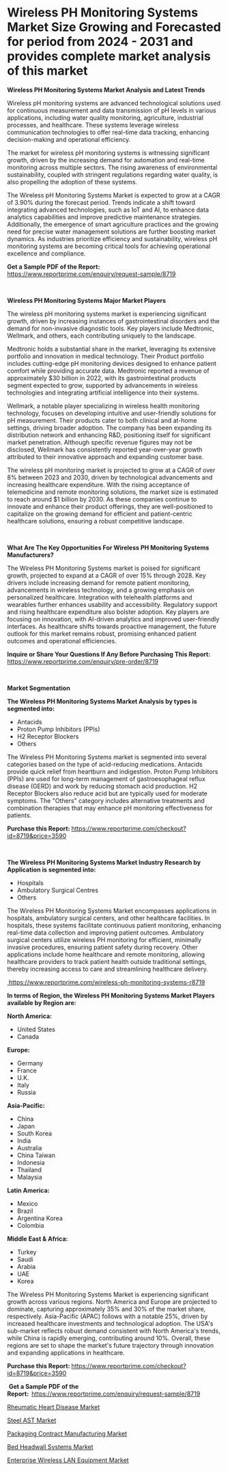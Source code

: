 <p><h1>Wireless PH Monitoring Systems Market Size Growing and Forecasted for period from 2024 - 2031 and provides complete market analysis of this market</h1></p><p><strong>Wireless PH Monitoring Systems Market Analysis and Latest Trends</strong></p>
<p><p>Wireless pH monitoring systems are advanced technological solutions used for continuous measurement and data transmission of pH levels in various applications, including water quality monitoring, agriculture, industrial processes, and healthcare. These systems leverage wireless communication technologies to offer real-time data tracking, enhancing decision-making and operational efficiency.</p><p>The market for wireless pH monitoring systems is witnessing significant growth, driven by the increasing demand for automation and real-time monitoring across multiple sectors. The rising awareness of environmental sustainability, coupled with stringent regulations regarding water quality, is also propelling the adoption of these systems. </p><p>The Wireless pH Monitoring Systems Market is expected to grow at a CAGR of 3.90% during the forecast period. Trends indicate a shift toward integrating advanced technologies, such as IoT and AI, to enhance data analytics capabilities and improve predictive maintenance strategies. Additionally, the emergence of smart agriculture practices and the growing need for precise water management solutions are further boosting market dynamics. As industries prioritize efficiency and sustainability, wireless pH monitoring systems are becoming critical tools for achieving operational excellence and compliance.</p></p>
<p><strong>Get a Sample PDF of the Report:&nbsp;</strong> <a href="https://www.reportprime.com/enquiry/request-sample/8719">https://www.reportprime.com/enquiry/request-sample/8719</a></p>
<p>&nbsp;</p>
<p><strong>Wireless PH Monitoring Systems Major Market Players</strong></p>
<p><p>The wireless pH monitoring systems market is experiencing significant growth, driven by increasing instances of gastrointestinal disorders and the demand for non-invasive diagnostic tools. Key players include Medtronic, Wellmark, and others, each contributing uniquely to the landscape.</p><p>Medtronic holds a substantial share in the market, leveraging its extensive portfolio and innovation in medical technology. Their Product portfolio includes cutting-edge pH monitoring devices designed to enhance patient comfort while providing accurate data. Medtronic reported a revenue of approximately $30 billion in 2022, with its gastrointestinal products segment expected to grow, supported by advancements in wireless technologies and integrating artificial intelligence into their systems.</p><p>Wellmark, a notable player specializing in wireless health monitoring technology, focuses on developing intuitive and user-friendly solutions for pH measurement. Their products cater to both clinical and at-home settings, driving broader adoption. The company has been expanding its distribution network and enhancing R&D, positioning itself for significant market penetration. Although specific revenue figures may not be disclosed, Wellmark has consistently reported year-over-year growth attributed to their innovative approach and expanding customer base.</p><p>The wireless pH monitoring market is projected to grow at a CAGR of over 8% between 2023 and 2030, driven by technological advancements and increasing healthcare expenditure. With the rising acceptance of telemedicine and remote monitoring solutions, the market size is estimated to reach around $1 billion by 2030. As these companies continue to innovate and enhance their product offerings, they are well-positioned to capitalize on the growing demand for efficient and patient-centric healthcare solutions, ensuring a robust competitive landscape.</p></p>
<p>&nbsp;</p>
<p><strong>What Are The Key Opportunities For Wireless PH Monitoring Systems Manufacturers?</strong></p>
<p><p>The Wireless PH Monitoring Systems market is poised for significant growth, projected to expand at a CAGR of over 15% through 2028. Key drivers include increasing demand for remote patient monitoring, advancements in wireless technology, and a growing emphasis on personalized healthcare. Integration with telehealth platforms and wearables further enhances usability and accessibility. Regulatory support and rising healthcare expenditure also bolster adoption. Key players are focusing on innovation, with AI-driven analytics and improved user-friendly interfaces. As healthcare shifts towards proactive management, the future outlook for this market remains robust, promising enhanced patient outcomes and operational efficiencies.</p></p>
<p><strong>Inquire or Share Your Questions If Any Before Purchasing This Report:</strong> <a href="https://www.reportprime.com/enquiry/pre-order/8719">https://www.reportprime.com/enquiry/pre-order/8719</a></p>
<p>&nbsp;</p>
<p><strong>Market Segmentation</strong></p>
<p><strong>The Wireless PH Monitoring Systems Market Analysis by types is segmented into:</strong></p>
<p><ul><li>Antacids</li><li>Proton Pump Inhibitors (PPIs)</li><li>H2 Receptor Blockers</li><li>Others</li></ul></p>
<p><p>The Wireless PH Monitoring Systems market is segmented into several categories based on the type of acid-reducing medications. Antacids provide quick relief from heartburn and indigestion. Proton Pump Inhibitors (PPIs) are used for long-term management of gastroesophageal reflux disease (GERD) and work by reducing stomach acid production. H2 Receptor Blockers also reduce acid but are typically used for moderate symptoms. The "Others" category includes alternative treatments and combination therapies that may enhance pH monitoring effectiveness for patients.</p></p>
<p><strong>Purchase this Report:&nbsp;</strong><a href="https://www.reportprime.com/checkout?id=8719&price=3590">https://www.reportprime.com/checkout?id=8719&price=3590</a></p>
<p>&nbsp;</p>
<p><strong>The Wireless PH Monitoring Systems Market Industry Research by Application is segmented into:</strong></p>
<p><ul><li>Hospitals</li><li>Ambulatory Surgical Centres</li><li>Others</li></ul></p>
<p><p>The Wireless PH Monitoring Systems Market encompasses applications in hospitals, ambulatory surgical centers, and other healthcare facilities. In hospitals, these systems facilitate continuous patient monitoring, enhancing real-time data collection and improving patient outcomes. Ambulatory surgical centers utilize wireless PH monitoring for efficient, minimally invasive procedures, ensuring patient safety during recovery. Other applications include home healthcare and remote monitoring, allowing healthcare providers to track patient health outside traditional settings, thereby increasing access to care and streamlining healthcare delivery.</p></p>
<p><a href="https://www.reportprime.com/wireless-ph-monitoring-systems-r8719">&nbsp;https://www.reportprime.com/wireless-ph-monitoring-systems-r8719</a></p>
<p><strong>In terms of Region, the Wireless PH Monitoring Systems Market Players available by Region are:</strong></p>
<p>
    <p> <strong> North America: </strong>
        <ul>
            <li>United States</li>
            <li>Canada</li>
        </ul>
        </p> 
    <p> <strong> Europe: </strong>
        <ul>
            <li>Germany</li>
            <li>France</li>
            <li>U.K.</li>
            <li>Italy</li>
            <li>Russia</li>
        </ul>
        </p> 
    <p> <strong> Asia-Pacific: </strong>
        <ul>
            <li>China</li>
            <li>Japan</li>
            <li>South Korea</li>
            <li>India</li>
            <li>Australia</li>
            <li>China Taiwan</li>
            <li>Indonesia</li>
            <li>Thailand</li>
            <li>Malaysia</li>
        </ul>
        </p> 
    <p> <strong> Latin America: </strong>
        <ul>
            <li>Mexico</li>
            <li>Brazil</li>
            <li>Argentina Korea</li>
            <li>Colombia</li>
        </ul>
        </p> 
    <p> <strong> Middle East & Africa: </strong>
        <ul>
            <li>Turkey</li>
            <li>Saudi</li>
            <li>Arabia</li>
            <li>UAE</li>
            <li>Korea</li>
        </ul>
    </p>
    </p>
<p><p>The Wireless PH Monitoring Systems Market is experiencing significant growth across various regions. North America and Europe are projected to dominate, capturing approximately 35% and 30% of the market share, respectively. Asia-Pacific (APAC) follows with a notable 25%, driven by increased healthcare investments and technological adoption. The USA's sub-market reflects robust demand consistent with North America's trends, while China is rapidly emerging, contributing around 10%. Overall, these regions are set to shape the market's future trajectory through innovation and expanding applications in healthcare.</p></p>
<p><strong>Purchase this Report: </strong><a href="https://www.reportprime.com/checkout?id=8719&price=3590">https://www.reportprime.com/checkout?id=8719&price=3590</a></p>
<p>&nbsp;<strong>Get a Sample PDF of the Report:&nbsp;&nbsp;</strong><a href="https://www.reportprime.com/enquiry/request-sample/8719">https://www.reportprime.com/enquiry/request-sample/8719</a></p>
<p><strong></strong></p>
<p><p><a href="https://www.linkedin.com/pulse/rheumatic-heart-disease-market-trends-growth-outlook-2024-olc0e?trackingId=aof8YZW1Qou0L2nUKH8K3w%3D%3D">Rheumatic Heart Disease Market</a></p><p><a href="https://medium.com/@madisonaguilar75/in-the-steel-ast-market-the-main-focus-is-on-keeping-costs-low-and-getting-the-most-out-of-4dc49f60e93d">Steel AST Market</a></p><p><a href="https://www.linkedin.com/pulse/strategic-insights-global-packaging-contract-manufacturing-5jole?trackingId=9ROUbs7URGK5Xltk5MBpjw%3D%3D">Packaging Contract Manufacturing Market</a></p><p><a href="https://github.com/mauripalmi/Market-Research-Report-List-5/blob/main/bed-headwall-systems-market.md">Bed Headwall Systems Market</a></p><p><a href="https://issuu.com/reportprime-2/docs/enterprise-wireless-lan-equipment-m_97fb605625d5a9">Enterprise Wireless LAN Equipment Market</a></p></p>